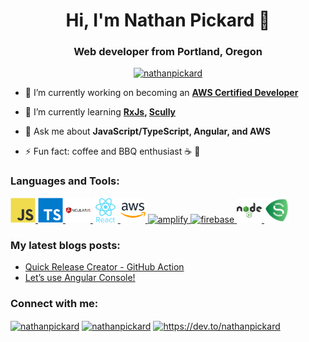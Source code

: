 <h1 align="center">Hi, I'm Nathan Pickard 👋</h1>
<h3 align="center">Web developer from Portland, Oregon</h3>

<p align="center"> <a href="https://twitter.com/nathanpickard" target="blank"><img src="https://img.shields.io/twitter/follow/nathanpickard?logo=twitter&style=for-the-badge" alt="nathanpickard" /></a> </p>

- 🔭 I’m currently working on becoming an **[AWS Certified Developer](https://aws.amazon.com/certification/certified-developer-associate/)**

- 🌱 I’m currently learning **[RxJs](https://rxjs-dev.firebaseapp.com/), [Scully](https://scully.io/)**

- 💬 Ask me about **JavaScript/TypeScript, Angular, and AWS**

- ⚡ Fun fact: coffee and BBQ enthusiast ☕️ 🍖 

<h3 align="left">Languages and Tools:</h3>
<p align="left"> <a href="https://developer.mozilla.org/en-US/docs/Web/JavaScript" target="_blank"> <img src="https://raw.githubusercontent.com/devicons/devicon/master/icons/javascript/javascript-original.svg" alt="javascript" width="40" height="40"/> </a> <a href="https://www.typescriptlang.org/" target="_blank"> <img src="https://raw.githubusercontent.com/devicons/devicon/master/icons/typescript/typescript-original.svg" alt="typescript" width="40" height="40"/> </a> <a href="https://angular.io" target="_blank"> <img src="https://raw.githubusercontent.com/devicons/devicon/master/icons/angularjs/angularjs-original-wordmark.svg" alt="angularjs" width="40" height="40"/> </a> <a href="https://reactjs.org/" target="_blank"> <img src="https://raw.githubusercontent.com/devicons/devicon/master/icons/react/react-original-wordmark.svg" alt="react" width="40" height="40"/> </a> <a href="https://aws.amazon.com" target="_blank"> <img src="https://raw.githubusercontent.com/devicons/devicon/master/icons/amazonwebservices/amazonwebservices-original-wordmark.svg" alt="aws" width="40" height="40"/> </a> <a href="https://aws.amazon.com/amplify/" target="_blank"> <img src="https://docs.amplify.aws/assets/logo-dark.svg" alt="amplify" width="40" height="40"/> </a> <a href="https://firebase.google.com/" target="_blank"> <img src="https://www.vectorlogo.zone/logos/firebase/firebase-icon.svg" alt="firebase" width="40" height="40"/> </a>  <a href="https://nodejs.org" target="_blank"> <img src="https://raw.githubusercontent.com/devicons/devicon/master/icons/nodejs/nodejs-original-wordmark.svg" alt="nodejs" width="40" height="40"/> </a>  <a href="https://scully.io/" target="_blank"> <img src="https://raw.githubusercontent.com/scullyio/scully/main/assets/logos/SVG/scullyio-icon.svg" alt="scully" width="40" height="40"/> </a> </p>

### My latest blogs posts:
<!-- BLOG-POST-LIST:START -->
- [Quick Release Creator - GitHub Action](https://dev.to/nathanpickard/quick-release-creator-github-action-1c08)
- [Let’s use Angular Console!](https://dev.to/nathanpickard/let-s-use-angular-console-4nof)
<!-- BLOG-POST-LIST:END -->

<p align="center">
<h3 align="left">Connect with me:</h3>
<a href="https://twitter.com/nathanpickard" target="_blank"><img align="center" src="https://cdn.jsdelivr.net/npm/simple-icons@3.0.1/icons/twitter.svg" alt="nathanpickard" height="30" width="40" /></a>
<a href="https://linkedin.com/in/nathanpickard" target="_blank"><img align="center" src="https://cdn.jsdelivr.net/npm/simple-icons@3.0.1/icons/linkedin.svg" alt="nathanpickard" height="30" width="40" /></a>
<a href="https://dev.to/nathanpickard" target="_blank"><img align="center" src="https://cdn.jsdelivr.net/npm/simple-icons@3.0.1/icons/dev-dot-to.svg" alt="https://dev.to/nathanpickard" height="30" width="40" /></a>

</p>

<!--
**NathanPickard/NathanPickard** is a ✨ _special_ ✨ repository because its `README.md` (this file) appears on your GitHub profile.

Here are some ideas to get you started:

- 🔭 I’m currently working on ...
- 🌱 I’m currently learning ...
- 👯 I’m looking to collaborate on ...
- 🤔 I’m looking for help with ...
- 💬 Ask me about ...
- 📫 How to reach me: ...
- 😄 Pronouns: ...
- ⚡ Fun fact: ...
-->
